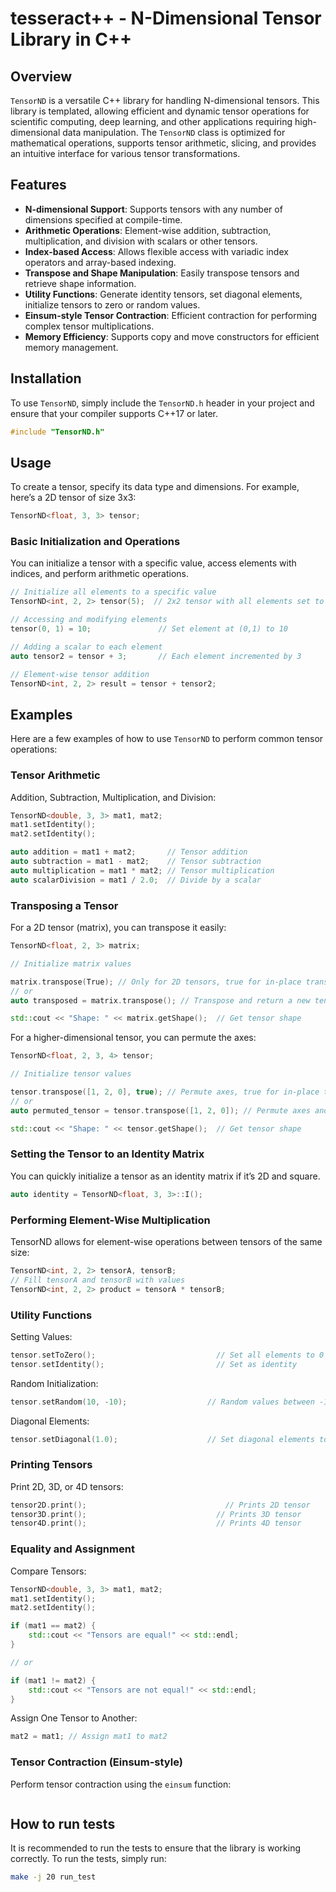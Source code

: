 # tesseract++ - N-Dimensional Tensor Library in C++

## Overview
`TensorND` is a versatile C++ library for handling N-dimensional tensors. This library is templated, allowing efficient and dynamic tensor operations for scientific computing, deep learning, and other applications requiring high-dimensional data manipulation. The `TensorND` class is optimized for mathematical operations, supports tensor arithmetic, slicing, and provides an intuitive interface for various tensor transformations.

## Features
- **N-dimensional Support**: Supports tensors with any number of dimensions specified at compile-time.
- **Arithmetic Operations**: Element-wise addition, subtraction, multiplication, and division with scalars or other tensors.
- **Index-based Access**: Allows flexible access with variadic index operators and array-based indexing.
- **Transpose and Shape Manipulation**: Easily transpose tensors and retrieve shape information.
- **Utility Functions**: Generate identity tensors, set diagonal elements, initialize tensors to zero or random values.
- **Einsum-style Tensor Contraction**: Efficient contraction for performing complex tensor multiplications.
- **Memory Efficiency**: Supports copy and move constructors for efficient memory management.

## Installation
To use `TensorND`, simply include the `TensorND.h` header in your project and ensure that your compiler supports C++17 or later.

```cpp
#include "TensorND.h"
```

## Usage
To create a tensor, specify its data type and dimensions. For example, here’s a 2D tensor of size 3x3:

```cpp
TensorND<float, 3, 3> tensor;
```

### Basic Initialization and Operations
You can initialize a tensor with a specific value, access elements with indices, and perform arithmetic operations.

```cpp
// Initialize all elements to a specific value
TensorND<int, 2, 2> tensor(5);  // 2x2 tensor with all elements set to 5

// Accessing and modifying elements
tensor(0, 1) = 10;               // Set element at (0,1) to 10

// Adding a scalar to each element
auto tensor2 = tensor + 3;       // Each element incremented by 3

// Element-wise tensor addition
TensorND<int, 2, 2> result = tensor + tensor2;
```

## Examples
Here are a few examples of how to use `TensorND` to perform common tensor operations:

### Tensor Arithmetic

Addition, Subtraction, Multiplication, and Division:

```cpp
TensorND<double, 3, 3> mat1, mat2;
mat1.setIdentity();
mat2.setIdentity();

auto addition = mat1 + mat2;       // Tensor addition
auto subtraction = mat1 - mat2;    // Tensor subtraction
auto multiplication = mat1 * mat2; // Tensor multiplication
auto scalarDivision = mat1 / 2.0;  // Divide by a scalar
```

### Transposing a Tensor
For a 2D tensor (matrix), you can transpose it easily:

```cpp
TensorND<float, 2, 3> matrix;

// Initialize matrix values

matrix.transpose(True); // Only for 2D tensors, true for in-place transpose
// or
auto transposed = matrix.transpose(); // Transpose and return a new tensor (not in-place)

std::cout << "Shape: " << matrix.getShape();  // Get tensor shape
```

For a higher-dimensional tensor, you can permute the axes:

```cpp
TensorND<float, 2, 3, 4> tensor;

// Initialize tensor values

tensor.transpose([1, 2, 0], true); // Permute axes, true for in-place transpose
// or
auto permuted_tensor = tensor.transpose([1, 2, 0]); // Permute axes and return a new tensor (not in-place)

std::cout << "Shape: " << tensor.getShape();  // Get tensor shape
```

### Setting the Tensor to an Identity Matrix
You can quickly initialize a tensor as an identity matrix if it’s 2D and square.

```cpp
auto identity = TensorND<float, 3, 3>::I();
```

### Performing Element-Wise Multiplication
TensorND allows for element-wise operations between tensors of the same size:

```cpp
TensorND<int, 2, 2> tensorA, tensorB;
// Fill tensorA and tensorB with values
TensorND<int, 2, 2> product = tensorA * tensorB;
```

### Utility Functions

Setting Values:

```cpp
tensor.setToZero();                           // Set all elements to 0
tensor.setIdentity();                         // Set as identity
```

Random Initialization:

```cpp
tensor.setRandom(10, -10);                  // Random values between -10 and 10
```

Diagonal Elements:

```cpp
tensor.setDiagonal(1.0);                    // Set diagonal elements to 1.0
```

### Printing Tensors

Print 2D, 3D, or 4D tensors:

```cpp
tensor2D.print();                               // Prints 2D tensor
tensor3D.print();                             // Prints 3D tensor
tensor4D.print();                             // Prints 4D tensor
```

### Equality and Assignment

Compare Tensors:

```cpp
TensorND<double, 3, 3> mat1, mat2;
mat1.setIdentity();
mat2.setIdentity();

if (mat1 == mat2) {
    std::cout << "Tensors are equal!" << std::endl;
}

// or

if (mat1 != mat2) {
    std::cout << "Tensors are not equal!" << std::endl;
}
```

Assign One Tensor to Another:

```cpp
mat2 = mat1; // Assign mat1 to mat2
```

### Tensor Contraction (Einsum-style)

Perform tensor contraction using the `einsum` function:

```cpp
```

## How to run tests

It is recommended to run the tests to ensure that the library is working correctly. To run the tests, simply run:

```bash
make -j 20 run_test
```
